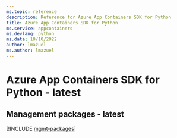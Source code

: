 ```yaml
---
ms.topic: reference
description: Reference for Azure App Containers SDK for Python
title: Azure App Containers SDK for Python
ms.service: appcontainers
ms.devlang: python
ms.data: 10/10/2022
author: lmazuel
ms.author: lmazuel
---
```

# Azure App Containers SDK for Python - latest

## Management packages - latest
[!INCLUDE [mgmt-packages](app-containers-mgmt-index.md)]
